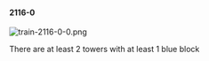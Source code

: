 #### 2116-0
![train-2116-0-0.png](https://github.com/lil-lab/nlvr/raw/master/nlvr/train/images/51/train-2116-0-0.png "train-2116-0-0.png")

There are at least 2 towers with at least 1 blue block